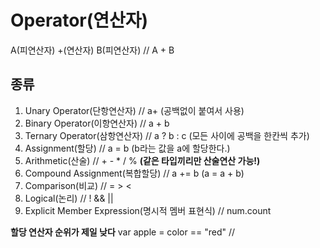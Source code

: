 # Operator(연산자)
A(피연산자) +(연산자) B(피연산자) // A + B

## 종류
1. Unary Operator(단항연산자) // a+ (공백없이 붙여서 사용)
2. Binary Operator(이항연산자) // a + b
3. Ternary Operator(삼항연산자) // a ? b : c (모든 사이에 공백을 한칸씩 추가)
4. Assignment(할당) // a = b (b라는 값을 a에 할당한다.)
5. Arithmetic(산술) // + - * / %  **(같은 타입끼리만 산술연산 가능!)**
6. Compound Assignment(복합할당) // a += b (a = a + b)
7. Comparison(비교) // = > <
8. Logical(논리) // ! && ||
9. Explicit Member Expression(명시적 멤버 표현식) // num.count

**할당 연산자 순위가 제일 낮다**
var apple = color == "red"
//


